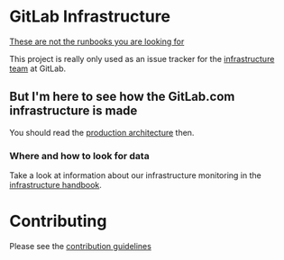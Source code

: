 # GitLab Infrastructure

[These are not the runbooks you are looking for](https://gitlab.com/gitlab-com/runbooks)

This project is really only used as an issue tracker for the
[infrastructure team](https://about.gitlab.com/handbook/engineering/infrastructure/) at GitLab.

## But I'm here to see how the GitLab.com infrastructure is made

You should read the [production architecture](https://about.gitlab.com/handbook/engineering/infrastructure/production-architecture/) then.

### Where and how to look for data

Take a look at information about our infrastructure monitoring in the
[infrastructure handbook](https://about.gitlab.com/handbook/engineering/monitoring/).

# Contributing

Please see the [contribution guidelines](CONTRIBUTING.md)

